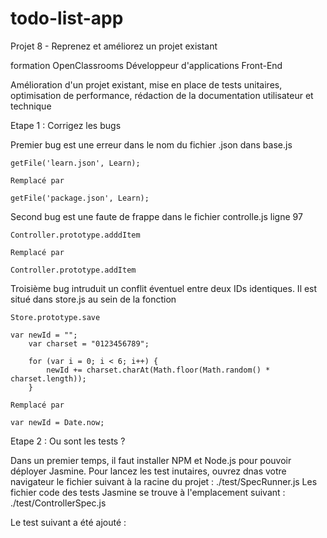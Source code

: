 # todo-list-app

Projet 8  -  Reprenez et améliorez un projet existant

formation OpenClassrooms Développeur d'applications Front-End

Amélioration d'un projet existant, mise en place de tests unitaires, optimisation de performance, rédaction de la documentation utilisateur et technique

Etape 1 : Corrigez les bugs

Premier bug est une erreur dans le nom du fichier .json dans base.js

    getFile('learn.json', Learn);
    
    Remplacé par
    
    getFile('package.json', Learn);
    
Second  bug  est une faute de frappe dans le fichier controlle.js ligne 97

    Controller.prototype.adddItem
    
    Remplacé par
    
    Controller.prototype.addItem
    
Troisième bug  intruduit un conflit éventuel entre deux IDs identiques. Il est situé dans  store.js au sein de la fonction 

    Store.prototype.save
    
    var newId = ""; 
	    var charset = "0123456789";

        for (var i = 0; i < 6; i++) {
     		newId += charset.charAt(Math.floor(Math.random() * charset.length));
		}
    
    Remplacé par 
    
    var newId = Date.now;
    
Etape 2  : Ou sont les tests   ?  
  
   Dans un premier temps, il faut installer NPM et Node.js pour pouvoir déployer Jasmine.
   Pour lancez les test inutaires, ouvrez dnas votre navigateur le fichier suivant à la racine du projet : ./test/SpecRunner.js
   Les fichier code des tests Jasmine se trouve à l'emplacement suivant : ./test/ControllerSpec.js
   
   Le test suivant a été ajouté :
    
